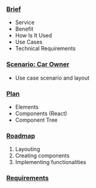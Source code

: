 ### [Brief](docs/Brief.md)
- Service
- Benefit
- How Is It Used
- Use Cases
- Technical Requirements

### [Scenario: Car Owner](docs/Scenarios.md)
- Use case scenario and layout

### [Plan](docs/Plan.md)
- Elements
- Components (React)
- Component Tree

### [Roadmap](docs/Priorities.md)

1. Layouting
2. Creating components
3. Implementing functionalities

### [Requirements](docs/Requirements.md)
